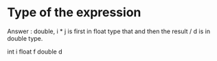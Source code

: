 # Type of the expression

Answer : double, i * j is first in float type that and then the result / d is in double type.


int i
float f
double d